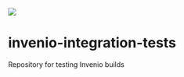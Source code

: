 [![](https://github.com/oarepo/invenio-integration-tests/actions/workflows/from_travis.yml/badge.svg)](https://github.com/oarepo/invenio-integration-tests/actions/workflows/from_travis.yml)

# invenio-integration-tests
Repository for testing Invenio builds
